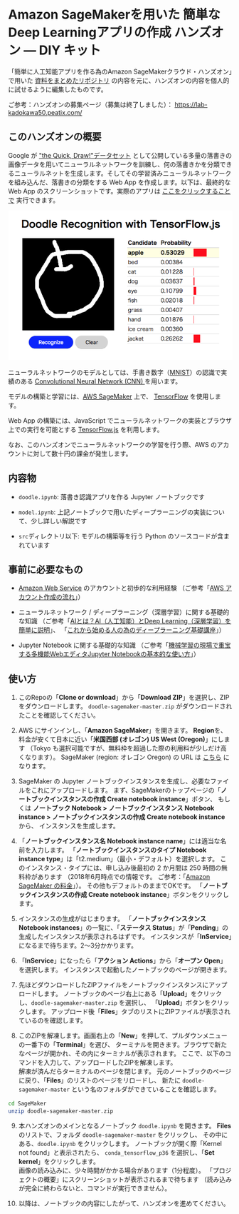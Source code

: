# Amazon SageMakerを用いた 簡単なDeep Learningアプリの作成 ハンズオン — DIY キット

「簡単に人工知能アプリを作る為のAmazon SageMakerクラウド・ハンズオン」で用いた
[資料をまとめたリポジトリ](https://github.com/maru-labo/docs/tree/master/20180512_sagemaker_handson)
の内容を元に、ハンズオンの内容を個人的に試せるように編集したものです。

ご参考：ハンズオンの募集ページ（募集は終了しました）： https://lab-kadokawa50.peatix.com/  

## このハンズオンの概要

Google が ["the Quick, Draw!"データセット](https://quickdraw.withgoogle.com/data) として公開している多量の落書きの画像データを用いてニューラルネットワークを訓練し、何の落書きかを分類できるニューラルネットを生成します。そしてその学習済みニューラルネットワークを組み込んだ、落書きの分類をする Web App を作成します。以下は、最終的な Web App のスクリーンショットです。実際のアプリは [ここをクリックすることで](https://tfjs-doodle-recognition-pwa.netlify.com/) 実行できます。

![](./img/a1.png)

ニューラルネットワークのモデルとしては、手書き数字（[MNIST](https://en.wikipedia.org/wiki/MNIST_database)）の認識で実績のある [Convolutional Neural Network (CNN) ](https://en.wikipedia.org/wiki/Convolutional_neural_network) を用います。

モデルの構築と学習には、[AWS SageMaker](https://aws.amazon.com/jp/sagemaker/) 上で、
[TensorFlow](https://www.tensorflow.org/) を使用します。

Web App の構築には、JavaScript でニューラルネットワークの実装とブラウザ上での実行を可能とする [TensorFlow.js](https://js.tensorflow.org/) を利用します。

なお、このハンズオンでニューラルネットワークの学習を行う際、AWS のアカウントに対して数十円の課金が発生します。

## 内容物

- `doodle.ipynb`: 落書き認識アプリを作る Jupyter ノートブックです

- `model.ipynb`: 上記ノートブックで用いたディープラーニングの実装について、少し詳しい解説です

- `src`ディレクトリ以下: モデルの構築等を行う Python のソースコードが含まれています

## 事前に必要なもの

- [Amazon Web Service](https://aws.amazon.com/) のアカウントと初歩的な利用経験
  （ご参考「[AWS アカウント作成の流れ](https://aws.amazon.com/jp/register-flow/)」）

- ニューラルネットワーク / ディープラーニング（深層学習）に関する基礎的な知識
  （ご参考「[AIとは？AI（人工知能）とDeep Learning（深層学習）を簡単に説明](https://www.optim.cloud/blog/ai/ai-deeplearning/)」、
  「[これから始める人の為のディープラーニング基礎講座](https://www.slideshare.net/NVIDIAJapan/ss-71043984)」）

- Jupyter Notebook に関する基礎的な知識
  （ご参考「[機械学習の現場で重宝する多機能WebエディタJupyter Notebookの基本的な使い方](https://goo.gl/PozicA)」）

## 使い方

1. このRepoの「**Clone or download**」から「**Download ZIP**」を選択し、ZIPをダウンロードします。
  `doodle-sagemaker-master.zip` がダウンロードされたことを確認してください。

1. AWS にサインインし、「**Amazon SageMaker**」を開きます。
  **Region**を、料金が安くて日本に近い「**米国西部 (オレゴン) US West (Oregon)**」にします
  （Tokyo も選択可能ですが、無料枠を超過した際の利用料が少しだけ高くなります）。
  SageMaker (region: オレゴン Oregon) の URL は
  [こちら](https://us-west-2.console.aws.amazon.com/sagemaker/home?region=us-west-2#/notebook-instances)
  になります。

1. SageMaker の Jupyter ノートブックインスタンスを生成し、必要なファイルをこれにアップロードします。
  まず、SageMakerのトップページの「**ノートブックインスタンスの作成 Create notebook instance**」ボタン、
  もしくは **ノートブック Notebook > ノートブックインスタンス Notebook instance > ノートブックインスタンスの作成 Create notebook instance** から、
  インスタンスを生成します。

1. 「**ノートブックインスタンス名 Notebook instance name**」には適当な名前を入力します。
  「**ノートブックインスタンスのタイプ Notebook instance type**」は「t2.medium」（最小・デフォルト）を選択します。
  このインスタンス・タイプには、申し込み後最初の 2 か月間は 250 時間の無料枠があります
  （2018年6月時点での情報です。
  ご参考：「[Amazon SageMaker の料金](https://aws.amazon.com/jp/sagemaker/pricing/)」）。
  その他もデフォルトのままでOKです。
  「**ノートブックインスタンスの作成 Create notebook instance**」ボタンをクリックします。

1. インスタンスの生成がはじまります。
  「**ノートブックインスタンス Notebook instances**」の一覧に、「**ステータス Status**」が「**Pending**」の
  生成したインスタンスが表示されるはずです。
  インスタンスが「**InService**」になるまで待ちます。2〜3分かかります。

1. 「**InService**」になったら「**アクション Actions**」から「**オープン Open**」を選択します。
  インスタンスで起動したノートブックのページが開きます。

1. 先ほどダウンロードしたZIPファイルをノートブックインスタンスにアップロードします。
  ノートブックのページ右上にある「**Upload**」をクリックし、`doodle-sagemaker-master.zip` を選択し、
  「**Upload**」ボタンをクリックします。
  アップロード後「**Files**」タブのリストにZIPファイルが表示されているのを確認します。

1. このZIPを解凍します。画面右上の「**New**」を押して、プルダウンメニューの一番下の「**Terminal**」を選び、
  ターミナルを開きます。ブラウザで新たなページが開かれ、その内にターミナルが表示されます。
  ここで、以下のコマンドを入力して、アップロードしたZIPを解凍します。<br/>
  解凍が済んだらターミナルのページを閉じます。
  元のノートブックのページに戻り、「**Files**」のリストのページをリロードし、
  新たに `doodle-sagemaker-master` という名のフォルダができていることを確認します。
  ```sh
  cd SageMaker
  unzip doodle-sagemaker-master.zip
  ```

9. 本ハンズオンのメインとなるノートブック `doodle.ipynb` を開きます。
  **Files** のリストで、フォルダ `doodle-sagemaker-master` をクリックし、
  その中にある、`doodle.ipynb` をクリックします。
  ノートブックが開く際「Kernel not found」と表示されたら、
  `conda_tensorflow_p36` を選択し、「**Set kernel**」をクリックします。<br/>
  画像の読み込みに、少々時間がかかる場合があります（1分程度）。
  「プロジェクトの概要」にスクリーンショットが表示されるまで待ちます
  （読み込みが完全に終わらないと、コマンドが実行できません）。

10. 以降は、ノートブックの内容にしたがって、ハンズオンを進めてください。
